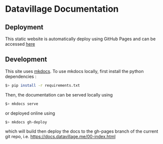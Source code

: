 # Datavillage Documentation

## Deployment

This static website is automatically deploy using GitHub Pages and can be accessed [here](https://datavillage-me.github.io/developer-documentation/)

## Development

This site uses [mkdocs](https://www.mkdocs.org/).
To use mkdocs locally, first install the python dependencies :
``` bash
$> pip install -r requirements.txt
```

Then, the documentation can be served locally using 
``` bash
$> mkdocs serve
```

or deployed online using
``` bash
$> mkdocs gh-deploy
```

which will build then deploy the docs to the gh-pages branch of the current git repo, i.e. https://docs.datavillage.me/00-index.html